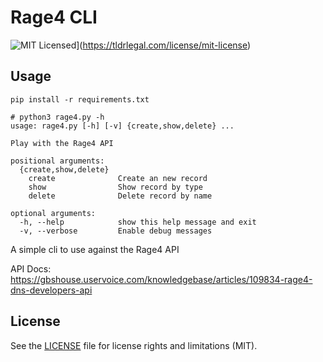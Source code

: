 Rage4 CLI
=========

![MIT Licensed](https://img.shields.io/badge/license-MIT-green.svg)](https://tldrlegal.com/license/mit-license)

## Usage

```
pip install -r requirements.txt
```


```
# python3 rage4.py -h
usage: rage4.py [-h] [-v] {create,show,delete} ...

Play with the Rage4 API

positional arguments:
  {create,show,delete}
    create              Create an new record
    show                Show record by type
    delete              Delete record by name

optional arguments:
  -h, --help            show this help message and exit
  -v, --verbose         Enable debug messages
```

A simple cli to use against the Rage4 API

API Docs: 
https://gbshouse.uservoice.com/knowledgebase/articles/109834-rage4-dns-developers-api


## License
See the [LICENSE](LICENSE.md) file for license rights and limitations (MIT).
